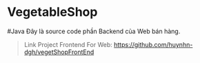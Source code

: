 # VegetableShop
#Java 
Đây là source code phần Backend của Web bán hàng.

> Link Project Frontend For Web: https://github.com/huynhn-dgh/vegetShopFrontEnd
